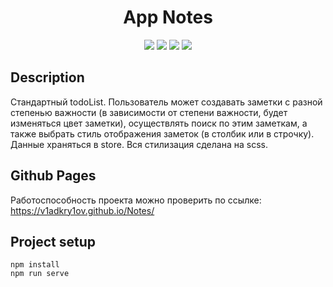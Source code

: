 <h1 align="center">App Notes</h1>


<p align="center">

<img src="https://img.shields.io/badge/html5%20-orange">  
<img src="https://img.shields.io/badge/sass%20-red">  
<img src="https://img.shields.io/badge/vue%20-green">  
<img src="https://img.shields.io/badge/vuex%20-green">


## Description
Стандартный todoList. Пользователь может создавать заметки с разной степенью важности (в зависимости от степени важности, будет изменяться цвет заметки), осуществлять поиcк по этим заметкам, а также выбрать стиль отображения заметок (в столбик или в строчку). Данные храняться в store. Вся стилизация сделана на scss.

## Github Pages
Работоспособность проекта можно проверить по ссылке: https://v1adkry1ov.github.io/Notes/


## Project setup

```
npm install
npm run serve
```
